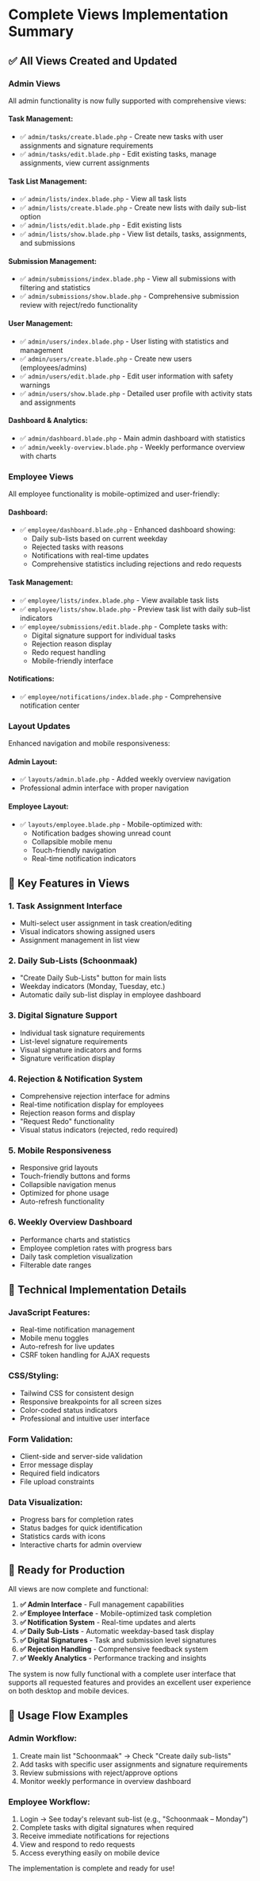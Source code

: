 # Complete Views Implementation Summary

## ✅ All Views Created and Updated

### **Admin Views** 
All admin functionality is now fully supported with comprehensive views:

#### **Task Management:**
- ✅ `admin/tasks/create.blade.php` - Create new tasks with user assignments and signature requirements
- ✅ `admin/tasks/edit.blade.php` - Edit existing tasks, manage assignments, view current assignments

#### **Task List Management:**
- ✅ `admin/lists/index.blade.php` - View all task lists
- ✅ `admin/lists/create.blade.php` - Create new lists with daily sub-list option
- ✅ `admin/lists/edit.blade.php` - Edit existing lists
- ✅ `admin/lists/show.blade.php` - View list details, tasks, assignments, and submissions

#### **Submission Management:**
- ✅ `admin/submissions/index.blade.php` - View all submissions with filtering and statistics
- ✅ `admin/submissions/show.blade.php` - Comprehensive submission review with reject/redo functionality

#### **User Management:**
- ✅ `admin/users/index.blade.php` - User listing with statistics and management
- ✅ `admin/users/create.blade.php` - Create new users (employees/admins)
- ✅ `admin/users/edit.blade.php` - Edit user information with safety warnings
- ✅ `admin/users/show.blade.php` - Detailed user profile with activity stats and assignments

#### **Dashboard & Analytics:**
- ✅ `admin/dashboard.blade.php` - Main admin dashboard with statistics
- ✅ `admin/weekly-overview.blade.php` - Weekly performance overview with charts

### **Employee Views**
All employee functionality is mobile-optimized and user-friendly:

#### **Dashboard:**
- ✅ `employee/dashboard.blade.php` - Enhanced dashboard showing:
  - Daily sub-lists based on current weekday
  - Rejected tasks with reasons
  - Notifications with real-time updates
  - Comprehensive statistics including rejections and redo requests

#### **Task Management:**
- ✅ `employee/lists/index.blade.php` - View available task lists
- ✅ `employee/lists/show.blade.php` - Preview task list with daily sub-list indicators
- ✅ `employee/submissions/edit.blade.php` - Complete tasks with:
  - Digital signature support for individual tasks
  - Rejection reason display
  - Redo request handling
  - Mobile-friendly interface

#### **Notifications:**
- ✅ `employee/notifications/index.blade.php` - Comprehensive notification center

### **Layout Updates**
Enhanced navigation and mobile responsiveness:

#### **Admin Layout:**
- ✅ `layouts/admin.blade.php` - Added weekly overview navigation
- Professional admin interface with proper navigation

#### **Employee Layout:**
- ✅ `layouts/employee.blade.php` - Mobile-optimized with:
  - Notification badges showing unread count
  - Collapsible mobile menu
  - Touch-friendly navigation
  - Real-time notification indicators

## 🎯 **Key Features in Views**

### **1. Task Assignment Interface**
- Multi-select user assignment in task creation/editing
- Visual indicators showing assigned users
- Assignment management in list view

### **2. Daily Sub-Lists (Schoonmaak)**
- "Create Daily Sub-Lists" button for main lists
- Weekday indicators (Monday, Tuesday, etc.)
- Automatic daily sub-list display in employee dashboard

### **3. Digital Signature Support**
- Individual task signature requirements
- List-level signature requirements
- Visual signature indicators and forms
- Signature verification display

### **4. Rejection & Notification System**
- Comprehensive rejection interface for admins
- Real-time notification display for employees
- Rejection reason forms and display
- "Request Redo" functionality
- Visual status indicators (rejected, redo required)

### **5. Mobile Responsiveness**
- Responsive grid layouts
- Touch-friendly buttons and forms
- Collapsible navigation menus
- Optimized for phone usage
- Auto-refresh functionality

### **6. Weekly Overview Dashboard**
- Performance charts and statistics
- Employee completion rates with progress bars
- Daily task completion visualization
- Filterable date ranges

## 🔧 **Technical Implementation Details**

### **JavaScript Features:**
- Real-time notification management
- Mobile menu toggles
- Auto-refresh for live updates
- CSRF token handling for AJAX requests

### **CSS/Styling:**
- Tailwind CSS for consistent design
- Responsive breakpoints for all screen sizes
- Color-coded status indicators
- Professional and intuitive user interface

### **Form Validation:**
- Client-side and server-side validation
- Error message display
- Required field indicators
- File upload constraints

### **Data Visualization:**
- Progress bars for completion rates
- Status badges for quick identification
- Statistics cards with icons
- Interactive charts for admin overview

## 🚀 **Ready for Production**

All views are now complete and functional:

1. **✅ Admin Interface** - Full management capabilities
2. **✅ Employee Interface** - Mobile-optimized task completion
3. **✅ Notification System** - Real-time updates and alerts
4. **✅ Daily Sub-Lists** - Automatic weekday-based task display
5. **✅ Digital Signatures** - Task and submission level signatures
6. **✅ Rejection Handling** - Comprehensive feedback system
7. **✅ Weekly Analytics** - Performance tracking and insights

The system is now fully functional with a complete user interface that supports all requested features and provides an excellent user experience on both desktop and mobile devices.

## 🔄 **Usage Flow Examples**

### **Admin Workflow:**
1. Create main list "Schoonmaak" → Check "Create daily sub-lists"
2. Add tasks with specific user assignments and signature requirements
3. Review submissions with reject/approve options
4. Monitor weekly performance in overview dashboard

### **Employee Workflow:**
1. Login → See today's relevant sub-list (e.g., "Schoonmaak – Monday")
2. Complete tasks with digital signatures when required
3. Receive immediate notifications for rejections
4. View and respond to redo requests
5. Access everything easily on mobile device

The implementation is complete and ready for use!
